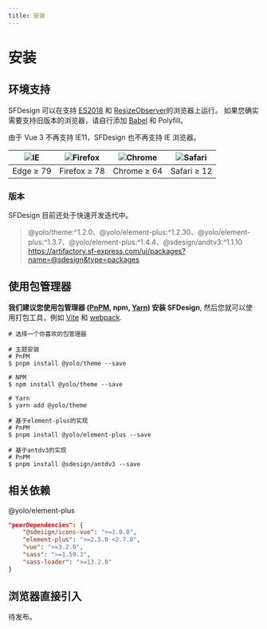 ```yaml
---
title: 安装
---
```


# 安装

## 环境支持

SFDesign 可以在支持 [ES2018](https://caniuse.com/?feats=mdn-javascript_builtins_regexp_dotall,mdn-javascript_builtins_regexp_lookbehind_assertion,mdn-javascript_builtins_regexp_named_capture_groups,mdn-javascript_builtins_regexp_property_escapes,mdn-javascript_builtins_symbol_asynciterator,mdn-javascript_functions_method_definitions_async_generator_methods,mdn-javascript_grammar_template_literals_template_literal_revision,mdn-javascript_operators_destructuring_rest_in_objects,mdn-javascript_operators_spread_spread_in_destructuring,promise-finally) 和 [ResizeObserver](https://caniuse.com/resizeobserver)的浏览器上运行。
如果您确实需要支持旧版本的浏览器，请自行添加 [Babel](https://babeljs.io/) 和 Polyfill。

由于 Vue 3 不再支持 IE11，SFDesign 也不再支持 IE 浏览器。

| ![IE](https://cdn.jsdelivr.net/npm/@browser-logos/edge/edge_32x32.png) | ![Firefox](https://cdn.jsdelivr.net/npm/@browser-logos/firefox/firefox_32x32.png) | ![Chrome](https://cdn.jsdelivr.net/npm/@browser-logos/chrome/chrome_32x32.png) | ![Safari](https://cdn.jsdelivr.net/npm/@browser-logos/safari/safari_32x32.png) |
| ---------------------------------------------------------------------- | --------------------------------------------------------------------------------- | ------------------------------------------------------------------------------ | ------------------------------------------------------------------------------ |
| Edge ≥ 79                                                              | Firefox ≥ 78                                                                      | Chrome ≥ 64                                                                    | Safari ≥ 12                                                                    |

### 版本

SFDesign 目前还处于快速开发迭代中。

> @yolo/theme:^1.2.0、@yolo/element-plus:^1.2.30、@yolo/element-plus:^1.3.7、@yolo/element-plus:^1.4.4、@sdesign/andtv3:^1.1.10<br>
> https://artifactory.sf-express.com/ui/packages?name=@sdesign&type=packages

## 使用包管理器

**我们建议您使用包管理器 ([PnPM](https://pnpm.io/), npm, [Yarn](https://classic.yarnpkg.com/lang/en/)) 安装 SFDesign**,
然后您就可以使用打包工具，例如 [Vite](https://vitejs.dev) 和
[webpack](https://webpack.js.org/).

```shell
# 选择一个你喜欢的包管理器

# 主题安装
# PnPM
$ pnpm install @yolo/theme --save

# NPM
$ npm install @yolo/theme --save

# Yarn
$ yarn add @yolo/theme
```

```shell
# 基于element-plus的实现
# PnPM
$ pnpm install @yolo/element-plus --save
```

```shell
# 基于antdv3的实现
# PnPM
$ pnpm install @sdesign/antdv3 --save
```

## 相关依赖
@yolo/element-plus
```json
"peerDependencies": {
    "@sdesign/icons-vue": ">=1.0.0",
    "element-plus": ">=2.5.0 <2.7.0",
    "vue": ">=3.2.0",
    "sass": ">=1.59.3",
    "sass-loader": ">=13.2.0"
}
```

## 浏览器直接引入
待发布。